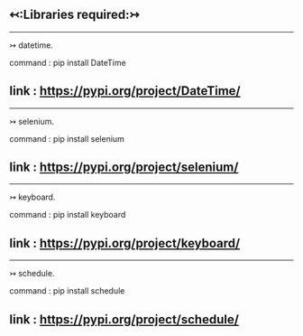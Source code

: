 ↢:Libraries required:↣
-----------------------------------------------------------------------------------------------
-----------------------------------------------------------------------------------------------

↣ datetime.

command : pip install DateTime

link : https://pypi.org/project/DateTime/
-----------------------------------------------------------------------------------------------
-----------------------------------------------------------------------------------------------

↣ selenium.

command : pip install selenium

link : https://pypi.org/project/selenium/
-----------------------------------------------------------------------------------------------
-----------------------------------------------------------------------------------------------

↣ keyboard.

command : pip install keyboard

link : https://pypi.org/project/keyboard/
-----------------------------------------------------------------------------------------------
-----------------------------------------------------------------------------------------------

↣ schedule.

command : pip install schedule

link : https://pypi.org/project/schedule/
-----------------------------------------------------------------------------------------------


